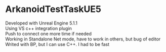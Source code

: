 # ArkanoidTestTaskUE5

Developed with Unreal Engine 5.1.1<br>
Using VS с++ integration plugin<br>
Push to connect one more time if needed<br>
Working in Standalone Net mode, have to work in others, but bug of editor<br>
Writed with BP, but I can use C++. I had to be fast<br>
